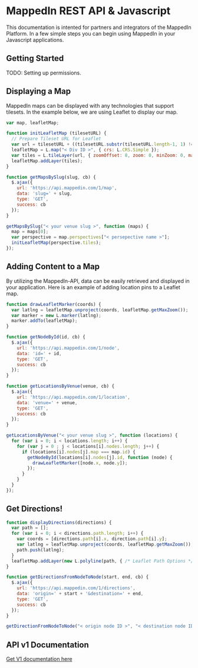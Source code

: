 MappedIn REST API & Javascript
========

This documentation is intented for partners and integrators of the MappedIn Platform. In a few simple steps you can begin using MappedIn in your Javascript applications. 

## Getting Started

TODO: Setting up permissions. 

## Displaying a Map

MappedIn maps can be displayed with any technologies that support tilesets. In the example below, we are using Leaflet to display our map. 

```javascript
var map, leafletMap;

function initLeafletMap (tilesetURL) {
  // Prepare Tileset URL for Leaflet
  var url = tilesetURL + ((tilesetURL.substr(tilesetURL.length-1, 1) !== '/') ? '/' : '') + "{z}/{x}_{y}.png";
  leafletMap = L.map("< Div ID >", { crs: L.CRS.Simple });
  var tiles = L.tileLayer(url, { zoomOffset: 8, zoom: 0, minZoom: 0, maxZoom: "< tileset's max zoom level >" });
  leafletMap.addLayer(tiles);
}

function getMapsBySlug(slug, cb) {
  $.ajax({ 
    url: 'https://api.mappedin.com/1/map', 
    data: 'slug=' + slug, 
    type: 'GET', 
    success: cb
  });
}

getMapsBySlug("< your venue slug >", function (maps) {
  map = maps[0];
  var perspective = map.perspectives["< persepective name >"];
  initLeafletMap(perspective.tiles);
});
```

## Adding Content to a Map

By utilizing the MappedIn-API, data can be easily retrieved and displayed in your application. Here is an example of adding location pins to a Leaflet map. 

```javascript
function drawLeafletMarker(coords) {
  var latlng = leafletMap.unproject(coords, leafletMap.getMaxZoom());
  var marker = new L.marker(latlng);  
  marker.addTo(leafletMap);
}

function getNodeById(id, cb) {
  $.ajax({ 
    url: 'https://api.mappedin.com/1/node', 
    data: 'id=' + id, 
    type: 'GET', 
    success: cb
  });
}

function getLocationsByVenue(venue, cb) {
  $.ajax({ 
    url: 'https://api.mappedin.com/1/location', 
    data: 'venue=' + venue, 
    type: 'GET', 
    success: cb
  });
}

getLocationsByVenue("< your venue slug >", function (locations) {
  for (var i = 0; i < locations.length; i++) {
    for (var j = 0 ; j < locations[i].nodes.length; j++) {
      if (locations[i].nodes[j].map === map.id) {
        getNodeById(locations[i].nodes[j].id, function (node) {
          drawLeafletMarker([node.x, node.y]);
        });
      }
    }
  }
});

```

## Get Directions!

```javascript
function displayDirections(directions) {
  var path = [];
  for (var i = 0; i < directions.path.length; i++) {
    var coords = [directions.path[i].x, direction.path[i].y];
    var latlng = leafletMap.unproject(coords, leafletMap.getMaxZoom());
    path.push(latlng);
  }
  leafletMap.addLayer(new L.polyline(path, { /* Leaflet Path Options */ }));
}

function getDirectionsFromNodeToNode(start, end, cb) {
  $.ajax({ 
    url: 'https://api.mappedin.com/1/directions', 
    data: 'origin=' + start + '&destination=' + end, 
    type: 'GET', 
    success: cb
  });
}

getDirectionFromNodeToNode("< origin node ID >", "< destination node ID >", displayDirections);

```

## API v1 Documentation

[Get V1 documentation here](../../v1.md)















    	   
    	   